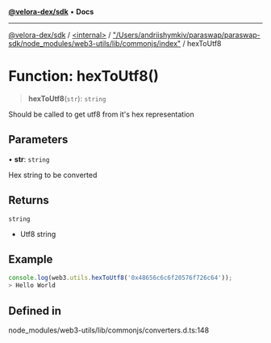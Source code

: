 [**@velora-dex/sdk**](../../../../README.md) • **Docs**

***

[@velora-dex/sdk](../../../../globals.md) / [\<internal\>](../../../README.md) / ["/Users/andriishymkiv/paraswap/paraswap-sdk/node\_modules/web3-utils/lib/commonjs/index"](../README.md) / hexToUtf8

# Function: hexToUtf8()

> **hexToUtf8**(`str`): `string`

Should be called to get utf8 from it's hex representation

## Parameters

• **str**: `string`

Hex string to be converted

## Returns

`string`

- Utf8 string

## Example

```ts
console.log(web3.utils.hexToUtf8('0x48656c6c6f20576f726c64'));
> Hello World
```

## Defined in

node\_modules/web3-utils/lib/commonjs/converters.d.ts:148
